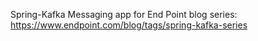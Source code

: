 Spring-Kafka Messaging app for End Point blog series: https://www.endpoint.com/blog/tags/spring-kafka-series
